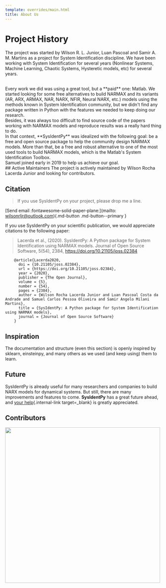 ```yaml
---
template: overrides/main.html
title: About Us
---
```


# Project History  

The project was started by Wilson R. L. Junior, Luan Pascoal and Samir A. M. Martins as a project for System Identification discipline. We have been working with System Identification for several years (Nonlinear Systems, Machine Learning, Chaotic Systems, Hysteretic models, etc) for several years. 

<br> 
Every work we did was using a great tool, but a **paid** one: Matlab. We started looking for some free alternatives to build NARMAX and its variants (AR, ARX, ARMAX, NAR, NARX, NFIR, Neural NARX, etc.) models using the methods known in System Identification community, but we didn't find any package written in Python with the features we needed to keep doing our research.   
<br> 
Besides, it was always too difficult to find source code of the papers working with NARMAX models and reproduce results was a really hard thing to do.

<br> 
In that context, **SysIdentPy** was idealized with the following goal: be a free and open source package to help the community design NARMAX models. More than that, be a free and robust alternative to one of the most used tools to build NARMAX models, which is the Matlab's System Identification Toolbox.

<br> 
Samuel joined early in 2019 to help us achieve our goal.  

<br> 
## Active Maintainers  
The project is actively maintained by Wilson Rocha Lacerda Junior and looking for contributors.


## Citation  

> If you use SysIdentPy on your project, please drop me a line.

[Send email :fontawesome-solid-paper-plane:](mailto: wilsonrljr@outlook.com){.md-button .md-button--primary }

If you use SysIdentPy on your scientific publication, we would appreciate citations to the following paper:

> Lacerda et al., (2020). SysIdentPy: A Python package for System Identification using NARMAX models. Journal of Open Source Software, 5(54), 2384, https://doi.org/10.21105/joss.02384
```
	@article{Lacerda2020,
	  doi = {10.21105/joss.02384},
	  url = {https://doi.org/10.21105/joss.02384},
	  year = {2020},
	  publisher = {The Open Journal},
	  volume = {5},
	  number = {54},
	  pages = {2384},
	  author = {Wilson Rocha Lacerda Junior and Luan Pascoal Costa da Andrade and Samuel Carlos Pessoa Oliveira and Samir Angelo Milani Martins},
	  title = {SysIdentPy: A Python package for System Identification using NARMAX models},
	  journal = {Journal of Open Source Software}
	}
```
## Inspiration

The documentation and structure (even this section) is openly inspired by sklearn, einsteinpy, and many others as we used (and keep using) them to learn.

## Future
SysIdentPy is already useful for many researchers and companies to build NARX models for dynamical systems. But still, there are many improvements and features to come. **SysIdentPy** has a great future ahead, and [your help](/landing-page/contribute){.internal-link target=_blank} is greatly appreciated.

## Contributors

<a href="https://github.com/wilsonrljr/sysidentpy/graphs/contributors">
  <img src="https://contributors-img.web.app/image?repo=wilsonrljr/sysidentpy" width = 500/>
</a>
